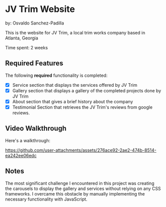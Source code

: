 # JV Trim Website

by: Osvaldo Sanchez-Padilla

This is the website for JV Trim, a local trim works company based in Atlanta, Georgia

Time spent: 2 weeks

## Required Features

The following **required** functionality is completed:

* [x] Service section that displays the services offered by JV Trim
* [x] Gallery section that displays a gallery of the completed projects done by JV Trim
* [x] About section that gives a brief history about the company
* [x] Testimonial Section that retrieves the JV Trim's reviews from google reviews.

## Video Walkthrough

Here's a walkthrough:


https://github.com/user-attachments/assets/276ace92-2ae2-474b-8514-ea242ee06edc



<!-- Replace this with whatever GIF tool you used! -->

<!-- Recommended tools:
[Kap](https://getkap.co/) for macOS
[ScreenToGif](https://www.screentogif.com/) for Windows
[peek](https://github.com/phw/peek) for Linux. -->

## Notes

The most significant challenge I encountered in this project was creating the carousels to display the gallery and services without relying on any CSS frameworks. I overcame this obstacle by manually implementing the necessary functionality with JavaScript.


